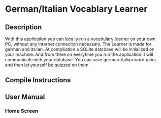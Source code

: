 # German/Italian Vocablary Learner 

## Description

With this application you can locally run a vocabulary learner on your own PC, without any Internet connection necessary. 
The Learner is made for german and italian. At compiliation a SQLite database will be initialized on your machine. And from there on everytime you
run the application it will communicate with your database. You can save german-italian word pairs and then let yourself be quizzed on them.

## Compile Instructions 

## User Manual 

### Home Screen 



